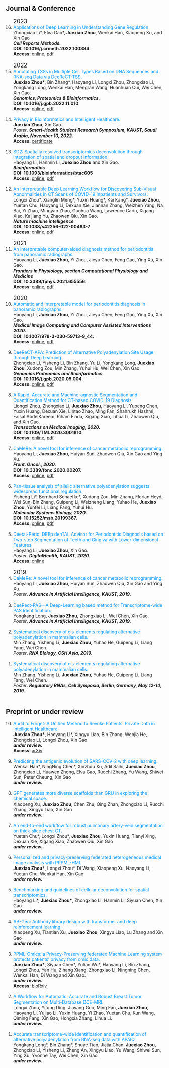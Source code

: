 # 

## Journal & Conference



<ol reversed>
  <font size="+1">2023</font>
  <br>
  <li>
    <font color=#0096FF>Applications of Deep Learning in Understanding Gene Regulation.
    </font> 
    <br>	
    Zhongxiao Li*, Elva Gao*, <b>Juexiao Zhou</b>, Wenkai Han, Xiaopeng Xu, and Xin Gao
    <br>
    <i><b>Cell Reports Methods.</b></i>
    <br>
    <b>DOI: 10.1016/j.crmeth.2022.100384</b>
    <br>
    <b>Access: </b>
    <a href="https://www.sciencedirect.com/science/article/pii/S2667237522002892?via%3Dihub">online</a>, 
    <a href="https://www.joshuachou.ink/publications/papers/1-s2.0-S2667237522002892-main.pdf">pdf</a>
  </li>
  <br>
  <font size="+1">2022</font>
  <br>
  <li>
    <font color=#0096FF>Annotating TSSs in Multiple Cell Types Based on DNA Sequences and RNA-seq Data via DeeReCT-TSS.</font> 
    <br>	
    <b>Juexiao Zhou*</b>, Bin Zhang*, Haoyang Li, Longxi Zhou, Zhongxiao Li, Yongkang Long, Wenkai Han, Mengran Wang, Huanhuan Cui, Wei Chen, Xin Gao.
    <br>
    <i><b>Genomics, Proteomics & Bioinformatics.</b></i>
    <br>
    <b>DOI: 10.1016/j.gpb.2022.11.010</b>
    <br>
    <b>Access: </b>
    <a href="https://www.sciencedirect.com/science/article/pii/S1672022922001656">online</a>, 
    <a href="https://www.joshuachou.ink/publications/papers/1-s2.0-S1672022922001656-main.pdf">pdf</a>
  </li>
  <br>
  <li>
    <font color=#0096FF>Privacy in Bioinformatics and Intelligent Healthcare. 
    </font> 
    <br>
    <b>Juexiao Zhou</b>, Xin Gao. 
    <br>
    <i>Poster</i>. <i><b>Smart-Health Student Research Symposium, KAUST, Saudi Arabia, November 10, 2022.</b></i>
    <br>
    <b>Access: </b>
    <a href="https://www.joshuachou.ink/publications/papers/Certificate_SHSRS_Juexiao Zhou.pdf">certificate</a>
  </li>
  <br>
  <li>
    <font color=#0096FF>SD2: Spatially resolved transcriptomics deconvolution through integration of spatial and dropout information.
    </font> 
    <br>	
    Haoyang Li, Hanmin Li, <b>Juexiao Zhou</b> and Xin Gao.
    <br>
    <i><b>Bioinformatics</b></i>
    <br>
    <b>DOI: 10.1093/bioinformatics/btac605</b>
    <br>
    <b>Access: </b>
    <a href="https://academic.oup.com/bioinformatics/advance-article/doi/10.1093/bioinformatics/btac605/6692424">online</a>, 
    <a href="https://www.joshuachou.ink/publications/papers/btac605.pdf">pdf</a>
  </li>
  <br>
  <li>
    <font color=#0096FF>An Interpretable Deep Learning Workflow for Discovering Sub-Visual Abnormalities in CT Scans of COVID-19 Inpatients and Survivors.
    </font> 
    <br>	
    Longxi Zhou*, Xianglin Meng*, Yuxin Huang*, Kai Kang*, <b>Juexiao Zhou</b>, Yuetan Chu, Haoyang Li, Dexuan Xie, Jiannan Zhang, Weizhen Yang, Na Bai, Yi Zhao, Mingyan Zhao, Guohua Wang, Lawrence Carin, Xigang Xiao, Kaijiang Yu, Zhaowen Qiu, Xin Gao.
    <br>
    <i><b>Nature machine intelligence</b></i>
    <br>
    <b>DOI: 10.1038/s42256-022-00483-7</b>
    <br>
    <b>Access: </b>
    <a href="https://www.nature.com/articles/s42256-022-00483-7">online</a>, 
    <a href="https://www.joshuachou.ink/publications/papers/s42256-022-00483-7.pdf">pdf</a>
  </li>
  <br>
  <font size="+1">2021</font>
  <br>
  <li>
    <font color=#0096FF>An interpretable computer-aided diagnosis method for periodontitis from panoramic radiographs.
    </font> 
    <br>	
    Haoyang Li, <b>Juexiao Zhou</b>, Yi Zhou, Jieyu Chen, Feng Gao, Ying Xu, Xin Gao.
    <br>
    <i><b>Frontiers in Physiology, section Computational Physiology and Medicine</b></i>
    <br>
    <b>DOI: 10.3389/fphys.2021.655556.</b>
    <br>
    <b>Access: </b>
    <a href="https://www.frontiersin.org/articles/10.3389/fphys.2021.655556/full">online</a>, 
    <a href="https://www.joshuachou.ink/publications/papers/fphys-12-655556.pdf">pdf</a>
  </li>
  <br>
  <font size="+1">2020</font>
  <br>
  <li>
    <font color=#0096FF>Automatic and interpretable model for periodontitis diagnosis in panoramic radiographs.
    </font> 
    <br>	
    Haoyang Li, <b>Juexiao Zhou</b>, Yi Zhou, Jieyu Chen, Feng Gao, Ying Xu, Xin Gao.
    <br>
    <i><b>Medical Image Computing and Computer Assisted Interventions 2020.</b></i>
    <br>
    <b>DOI: 10.1007/978-3-030-59713-9_44.</b>
    <br>
    <b>Access: </b>
    <a href="https://link.springer.com/chapter/10.1007/978-3-030-59713-9_44#citeas">online</a>, 
    <a href="https://www.joshuachou.ink/publications/papers/Li2020_Chapter_AutomaticAndInterpretableModel.pdf">pdf</a>
  </li>
  <br>
  <li>
    <font color=#0096FF>DeeReCT-APA: Prediction of Alternative Polyadenylation Site Usage through Deep Learning.
    </font> 
    <br>	
    Zhongxiao Li, Yisheng Li, Bin Zhang, Yu Li, Yongkang Long, <b>Juexiao Zhou</b>, Xudong Zou, Min Zhang, Yuhui Hu, Wei Chen, Xin Gao.
    <br>
    <i><b>Genomics Proteomics and Bioinformatics.</b></i>
    <br>
    <b>DOI: 10.1016/j.gpb.2020.05.004.</b>
    <br>
    <b>Access: </b>
    <a href="https://www.sciencedirect.com/science/article/pii/S1672022921000498">online</a>, 
    <a href="https://www.joshuachou.ink/publications/papers/1-s2.0-S1672022921000498-main.pdf">pdf</a>
  </li>
  <br>
  <li>
    <font color=#0096FF>A Rapid, Accurate and Machine-agnostic Segmentation and Quantification Method for CT-based COVID-19 Diagnosis.
    </font> 
    <br>	
    Liongxi Zhou, Zhongxiao Li, <b>Juexiao Zhou</b>, Haoyang Li, Yupeng Chen, Yuxin Huang, Dexuan Xie, Lintao Zhao, Ming Fan, Shahrukh Hashmi, Faisal AbdelKareem, Riham Eiada, Xigang Xiao, Lihua Li, Zhaowen Qiu, and Xin Gao.
    <br>
    <i><b>Transactions on Medical Imaging, 2020.</b></i>
    <br>
    <b>DOI: 10.1109/TMI.2020.3001810.</b>
    <br>
    <b>Access: </b>
    <a href="https://ieeexplore.ieee.org/document/9115057?source=authoralert">online</a>, 
    <a href="https://www.joshuachou.ink/publications/papers/A_Rapid_Accurate_and_Machine-Agnostic_Segmentation_and_Quantification_Method_for_CT-Based_COVID-19_Diagnosis.pdf">pdf</a>
  </li>
  <br>
  <li>
    <font color=#0096FF>CaMeRe: A novel tool for inference of cancer metabolic reprogramming.
    </font> 
    <br>	
    Haoyang Li, <b>Juexiao Zhou</b>, Huiyan Sun, Zhaowen Qiu, Xin Gao and Ying Xu.
    <br>
    <i><b>Front. Oncol., 2020.</b></i>
    <br>
    <b>DOI: 10.3389/fonc.2020.00207.</b>
    <br>
    <b>Access: </b>
    <a href="https://www.frontiersin.org/articles/10.3389/fonc.2020.00207/full?&utm_source=Email_to_authors_&utm_medium=Email&utm_content=T1_11.5e1_author&utm_campaign=Email_publication&field=&journalName=Frontiers_in_Oncology&id=518675">online</a>, 
    <a href="https://www.joshuachou.ink/publications/papers/fonc-10-00207.pdf">pdf</a>
  </li>
  <br>
  <li>
    <font color=#0096FF>Pan-tissue analysis of allelic alternative polyadenylation suggests widespread functional regulation.
    </font> 
    <br>	
    Yisheng Li*, Bernhard Schaefke*, Xudong Zou, Min Zhang, Florian Heyd, Wei Sun, Bin Zhang, Guipeng Li, Weizheng Liang, Yuhao He, <b>Juexiao Zhou</b>, Yunfei Li, Liang Fang, Yuhui Hu.
    <br>
    <i><b>Molecular Systems Biology, 2020.</b></i>
    <br>
    <b>DOI: 10.15252/msb.20199367.</b>
    <br>
    <b>Access: </b>
    <a href="https://www.embopress.org/doi/full/10.15252/msb.20199367">online</a>, 
    <a href="https://www.joshuachou.ink/publications/papers/msb.20199367.pdf">pdf</a>
  </li>
  <br>
  <li>
    <font color=#0096FF>Deetal-Perio: DEEp denTAL Advisor for Periodontitis Diagnosis based on Two-step Segmentation of Teeth and Gingiva with Lower-dimensional Features. 
    </font>
    <br>	
    Haoyang Li, <b>Juexiao Zhou</b>, Xin Gao. 
    <br>
    <i>Poster</i>. <i><b>DigitalHealth, KAUST, 2020</b></i>.
    <br>
    <b>Access: </b>
    <a href="http://hdl.handle.net/10754/661204">online</a>
  </li>
  <br>
  <font size="+1">2019</font>
  <br>
  <li>
    <font color=#0096FF>CaMeRe: A novel tool for inference of cancer metabolic reprogramming.
    </font> 
    <br>
    Haoyang Li, <b>Juexiao Zhou</b>, Huiyan Sun, Zhaowen Qiu, Xin Gao and Ying Xu.
    <br>
    <i>Poster</i>. <i><b>Advance In Artificial Intelligence, KAUST, 2019.</b></i>
  </li>
  <br>
  <li>
    <font color=#0096FF>DeeRect-PAS—A Deep-Learning based method for Transcriptome-wide PAS Identification.
    </font> 
    <br>
    Yongkang Long, <b>Juexiao Zhou</b>, Zhongxiao Li, Wei Chen, Xin Gao. 
    <br>
    <i>Poster</i>. <i><b>Advance In Artificial Intelligence, KAUST, 2019. </b></i>
  </li>
  <br>
  <li>
    <font color=#0096FF>Systematical discovery of cis-elements regulating alternative polyadenylation in mammalian cells.
    </font> 
    <br>
    Min Zhang, Yisheng Li, <b>Juexiao Zhou</b>, Yuhao He, Guipeng Li, Liang Fang, Wei Chen. 
    <br>
    <i>Poster</i>. <i><b>RNA Biology, CSH Asia, 2019.</b></i>
  </li>
  <br>
  <li>
    <font color=#0096FF>Systematical discovery of cis-elements regulating alternative polyadenylation in mammalian cells. 
    </font> 
    <br>
    Min Zhang, Yisheng Li, <b>Juexiao Zhou</b>, Yuhao He, Guipeng Li, Liang Fang, Wei Chen. 
    <br>
    <i>Poster</i>. <i><b>Regulatory RNAs, Cell Symposia, Berlin, Germany, May 12-14, 2019.</b></i>
  </li>
  <br>
</ol>






## Preprint or under review



<ol reversed>
  <li>
    <font color=#0096FF>Audit to Forget: A Unified Method to Revoke Patients’ Private Data in Intelligent Healthcare.
    </font> 
    <br>	
    <b>Juexiao Zhou*</b>, Haoyang Li*, Xingyu Liao, Bin Zhang, Wenjia He, Zhongxiao Li, Longxi Zhou, Xin Gao
    <br>
    <i><b>under review.</b></i>
    <br>
    <b>Access: </b>
    <a href="https://arxiv.org/abs/2302.09813">arXiv</a>
  </li>
  <br>
  <li>
    <font color=#0096FF>Predicting the antigenic evolution of SARS-COV-2 with deep learning.
    </font> 
    <br>	
    Wenkai Han*, NingNing Chen*, Xinzhou Xu, Adil Salhi, <b>Juexiao Zhou</b>, Zhongxiao Li, Huawen Zhong, Elva Gao, Ruochi Zhang, Yu Wang, Shiwei Sun, Peter Cheung, Xin Gao
    <br>
    <i><b>under review.</b></i>
  </li>
  <br>
  <li>
    <font color=#0096FF>GPT generates more diverse scaffolds than GRU in exploring the chemical space.
    </font> 
    <br>	
    Xiaopeng Xu, <b>Juexiao Zhou</b>, Chen Zhu, Qing Zhan, Zhongxiao Li, Ruochi Zhang, Xingyu Liao, Xin Gao
    <br>
    <i><b>under review.</b></i>
  </li>
  <br>
  <li>
    <font color=#0096FF>An end-to-end workflow for robust pulmonary artery-vein segmentation on thick-slice chest CT.
    </font> 
    <br>	
    Yuetan Chu*, Longxi Zhou*, <b>Juexiao Zhou</b>, Yuxin Huang, Tianyi Xing, Dexuan Xie, Xigang Xiao, Zhaowen Qiu, Xin Gao
    <br>
    <i><b>under review.</b></i>
  </li>
  <br>
  <li>
    <font color=#0096FF>Personalized and privacy-preserving federated heterogeneous medical image analysis with PPPML-HMI.
    </font> 
    <br>	
    <b>Juexiao Zhou*</b>, Longxi Zhou*, Di Wang, Xiaopeng Xu, Haoyang Li, Yuetan Chu, Wenkai Han, Xin Gao
    <br>
    <i><b>under review.</b></i>
  </li>
  <br>
  <li>
    <font color=#0096FF>Benchmarking and guidelines of cellular deconvolution for spatial transcriptomics.
    </font> 
    <br>	
    Haoyang Li*, <b>Juexiao Zhou*</b>, Zhongxiao Li, Hanmin Li, Siyuan Chen, Xin Gao
    <br>
    <i><b>under review.</b></i>
  </li>
  <br>
  <li>
    <font color=#0096FF>AB-Gen: Antibody library design with transformer and deep reinforcement learning.
    </font> 
    <br>	
    Xiaopeng Xu, Tiantian Xu, <b>Juexiao Zhou</b>, Xingyu Liao, Lu Zhang and Xin Gao
    <br>
    <i><b>under review.</b></i>
  </li>
  <br>
  <li>
    <font color=#0096FF>PPML-Omics: a Privacy-Preserving federated Machine Learning system protects patients’ privacy from omic data.</font> 
    <br>	
    <b>Juexiao Zhou*</b>, Siyuan Chen*, Yulian Wu*, Haoyang Li, Bin Zhang, Longxi Zhou, Yan Hu, Zihang Xiang, Zhongxiao Li, Ningning Chen, Wenkai Han, Di Wang and Xin Gao.
    <br>
    <i><b>under review.</b></i>
    <br>
    <b>Access: </b>
    <a href="https://www.biorxiv.org/content/10.1101/2022.03.23.485485v1">bioRxiv</a>
  </li>
  <br>
  <li>
    <font color=#0096FF>A Workflow for Automatic, Accurate and Robust Breast Tumor Segmentation on Multi-Database DCE-MRI.</font> 
    <br>	
    Longxi Zhou, Yitong Ding, Jiayang Guo, Ming Fan, <b>Juexiao Zhou</b>, Haoyang Li, Yujiao Li, Yuxin Huang, Yi Zhao, Yuetan Chu, Kun Wang, Qiming Fang, Xin Gao, Hongxia Zhang, Lihua Li.
    <br>
    <i><b>under review.</b></i>
  </li>
  <br>
  <li>
    <font color=#0096FF>Accurate transcriptome-wide identification and quantification of alternative polyadenylation from RNA-seq data with APAIQ.</font> 
    <br>	
    Yongkang Long*, Bin Zhang*, Shuye Tian, Jiajia Chan, <b>Juexiao Zhou</b>, Zhongxiao Li, Yisheng Li, Zheng An,  Xingyu Liao, Yu Wang, Shiwei Sun, Ying Xu, Yvonne Tay, Wei Chen, Xin Gao
    <br>
    <i><b>under review.</b></i>
  </li>
  <br>
</ol>

